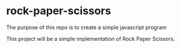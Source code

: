 # rock-paper-scissors

The purpose of this repo is to create a simple javascript program

This project will be a simple implementation of Rock Paper Scissors.
